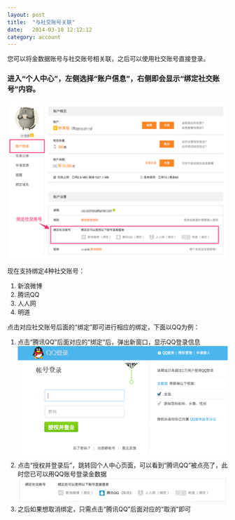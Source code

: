 ```yaml
---
layout: post
title:  "与社交账号关联"
date:   2014-03-10 12:12:12
category: account
---
```


您可以将金数据账号与社交账号相关联，之后可以使用社交账号直接登录。

### 进入“个人中心”，左侧选择“账户信息”，右侧即会显示“绑定社交账号”内容。

![](/images/social-accounts-bind.png)

现在支持绑定4种社交账号：

1. 新浪微博
2. 腾讯QQ
3. 人人网
4. 明道

点击对应社交账号后面的“绑定”即可进行相应的绑定，下面以QQ为例：

1. 点击“腾讯QQ”后面对应的“绑定”后，弹出新窗口，显示QQ登录信息
![](/images/social-accounts-bind-qq.png)
2. 点击“授权并登录后”，跳转回个人中心页面，可以看到“腾讯QQ”被点亮了，此时您已可以用QQ账号登录金数据
![](/images/social-accounts-bind-qq-ok.png)
3. 之后如果想取消绑定，只需点击“腾讯QQ”后面对应的“取消”即可


